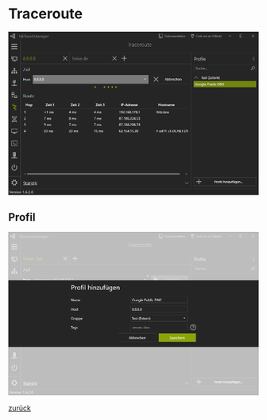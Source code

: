 # Traceroute

![Traceroute](../../_images/Traceroute.de-DE.png)

## Profil

![Traceroute_Profile](../../_images/Traceroute_Profile.de-DE.png)

[zurück](../README.md)